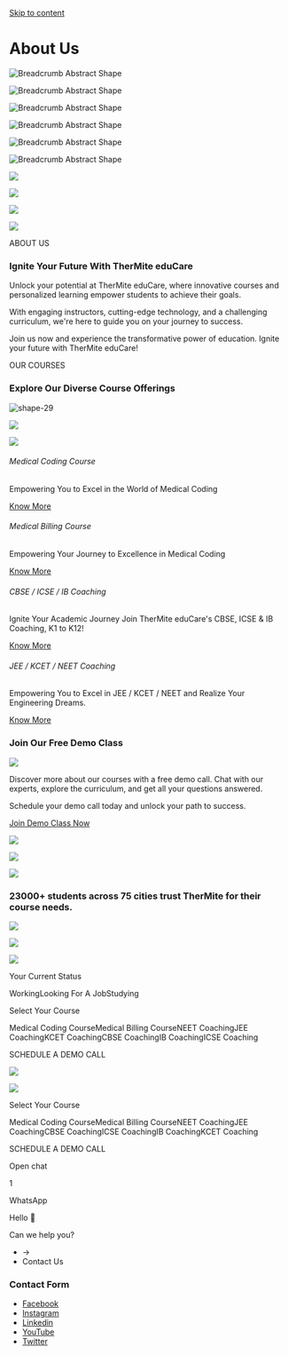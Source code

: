 [Skip to content](https://thermiteeducare.com/about-us/#content)

# About Us

![Breadcrumb Abstract Shape](https://thermiteeducare.com/wp-content/themes/eduvibe/assets/images/shapes/shape-11-07.png)

![Breadcrumb Abstract Shape](https://thermiteeducare.com/wp-content/themes/eduvibe/assets/images/shapes/shape-01-02.png)

![Breadcrumb Abstract Shape](https://thermiteeducare.com/wp-content/themes/eduvibe/assets/images/shapes/shape-03.png)

![Breadcrumb Abstract Shape](https://thermiteeducare.com/wp-content/themes/eduvibe/assets/images/shapes/shape-13-12.png)

![Breadcrumb Abstract Shape](https://thermiteeducare.com/wp-content/themes/eduvibe/assets/images/shapes/shape-36.png)

![Breadcrumb Abstract Shape](https://thermiteeducare.com/wp-content/themes/eduvibe/assets/images/shapes/shape-05-07.png)

![](https://thermiteeducare.com/wp-content/uploads/2022/10/shape-08-01-2.png)

![](https://thermiteeducare.com/wp-content/uploads/2023/07/Grade-11-To-Grade-12-1-1024x1024.png)

![](https://thermiteeducare.com/wp-content/uploads/2022/10/shape-08-01-2.png)

![](https://thermiteeducare.com/wp-content/uploads/2022/10/shape-30-2.png)

ABOUT US

### Ignite Your Future With TherMite eduCare

Unlock your potential at TherMite eduCare, where innovative courses and personalized learning empower students to achieve their goals.

With engaging instructors, cutting-edge technology, and a challenging curriculum, we're here to guide you on your journey to success.

Join us now and experience the transformative power of education. Ignite your future with TherMite eduCare!

OUR COURSES

### Explore Our Diverse Course Offerings

![shape-29](https://thermiteeducare.com/wp-content/uploads/2022/10/shape-29-2.png)

![](https://thermiteeducare.com/wp-content/uploads/2022/10/shape-02-06-2.png)

![](https://thermiteeducare.com/wp-content/uploads/2022/10/shape-03-06-2.png)

###### Medical Coding Course

Empowering You to Excel in the World of Medical Coding

[Know More](https://thermiteeducare.com/medical-coding-course/)

###### Medical Billing Course

Empowering Your Journey to Excellence in Medical Coding

[Know More](https://thermiteeducare.com/medical-billing-course/)

###### CBSE / ICSE / IB Coaching

Ignite Your Academic Journey Join TherMite eduCare's CBSE, ICSE & IB Coaching, K1 to K12!

[Know More](https://thermiteeducare.com/cbse-coaching/)

###### JEE / KCET / NEET Coaching

Empowering You to Excel in JEE / KCET / NEET and Realize Your Engineering Dreams.

[Know More](https://thermiteeducare.com/jee-coaching/)

### Join Our Free Demo Class

![](https://thermiteeducare.com/wp-content/uploads/2022/10/shape-13-02-2.png)

Discover more about our courses with a free demo call. Chat with our experts, explore the curriculum, and get all your questions answered.

Schedule your demo call today and unlock your path to success.

[Join Demo Class Now](https://thermiteeducare.com/about-us/#elementor-action%3Aaction%3Dpopup%3Aopen%26settings%3DeyJpZCI6IjExNjAzIiwidG9nZ2xlIjpmYWxzZX0%3D)

![](https://thermiteeducare.com/wp-content/uploads/2022/10/shape-04-05-2.png)

![](https://thermiteeducare.com/wp-content/uploads/2022/10/shape-09-01-2.png)

![](https://thermiteeducare.com/wp-content/uploads/2023/07/Thermite-Training-Methodology.png)

### 23000+ students across 75 cities trust TherMite for their course needs.

![](https://thermiteeducare.com/wp-content/uploads/2023/07/cuemath-presence-map-a8cab64e514cef3eca75cfe9aa0f8aba-1024x478.png)

![](https://thermiteeducare.com/wp-content/uploads/2022/10/shape-23-2.png)

![](https://thermiteeducare.com/wp-content/uploads/2022/10/shape-14-02-2.png)

Your Current Status

WorkingLooking For A JobStudying

Select Your Course

Medical Coding CourseMedical Billing CourseNEET CoachingJEE CoachingKCET CoachingCBSE CoachingIB CoachingICSE Coaching

SCHEDULE A DEMO CALL

![](https://thermiteeducare.com/wp-content/uploads/2023/06/Group-white-1.png)

![](https://thermiteeducare.com/wp-content/uploads/2023/07/Thermite-Training-Methodology.png)

Select Your Course

Medical Coding CourseMedical Billing CourseNEET CoachingJEE CoachingCBSE CoachingICSE CoachingIB CoachingKCET Coaching

SCHEDULE A DEMO CALL

Open chat

1

WhatsApp

Hello 👋

Can we help you?

- →
- Contact Us


### Contact Form

- [Facebook](https://www.facebook.com/TherMiteeduCare)
- [Instagram](https://www.instagram.com/thermite_educare/)
- [Linkedin](https://www.linkedin.com/company/thermiteeducare/)
- [YouTube](https://www.youtube.com/@TherMiteeducare)
- [Twitter](https://twitter.com/TherMiteeducare)